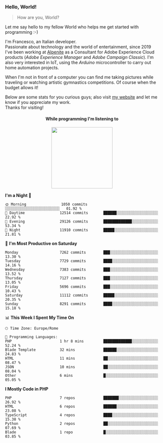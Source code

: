 ### Hello, World!

> How are you, World?

Let me say hello to my fellow World who helps me get started with programming :-)

I'm Francesco, an Italian developer.  
Passionate about technology and the world of entertainment, since 2019 I've been working at [Alpenite](https://www.alpenite.com) as a Consultant for Adobe Experience Cloud products (*Adobe Experience Manager* and *Adobe Campaign Classic*). I'm also very interested in IoT, using the *Arduino* microcontroller to carry out home automation projects.

When I'm not in front of a computer you can find me taking pictures while traveling or watching artistic gymnastics competitions. Of course when the budget allows it!

Below are some stats for you curious guys; also visit [my website](https://www.francescorega.eu) and let me know if you appreciate my work.  
Thanks for visiting!

<div align="center">
  <h4>While programming I'm listening to</h4>
  <a href="https://apps.francescorega.eu/now-playing/11147232609" target="_blank"><img src="https://apps.francescorega.eu/now-playing/11147232609" width="200"></a>
</div>

<!--START_SECTION:waka-->
**I'm a Night 🦉** 

```text
🌞 Morning                1050 commits        ░░░░░░░░░░░░░░░░░░░░░░░░░   01.92 % 
🌆 Daytime                12514 commits       ██████░░░░░░░░░░░░░░░░░░░   22.92 % 
🌃 Evening                29126 commits       █████████████░░░░░░░░░░░░   53.34 % 
🌙 Night                  11910 commits       █████░░░░░░░░░░░░░░░░░░░░   21.81 % 
```
📅 **I'm Most Productive on Saturday** 

```text
Monday                   7262 commits        ███░░░░░░░░░░░░░░░░░░░░░░   13.30 % 
Tuesday                  7729 commits        ████░░░░░░░░░░░░░░░░░░░░░   14.16 % 
Wednesday                7383 commits        ███░░░░░░░░░░░░░░░░░░░░░░   13.52 % 
Thursday                 7127 commits        ███░░░░░░░░░░░░░░░░░░░░░░   13.05 % 
Friday                   5696 commits        ███░░░░░░░░░░░░░░░░░░░░░░   10.43 % 
Saturday                 11112 commits       █████░░░░░░░░░░░░░░░░░░░░   20.35 % 
Sunday                   8291 commits        ████░░░░░░░░░░░░░░░░░░░░░   15.18 % 
```


📊 **This Week I Spent My Time On** 

```text
🕑︎ Time Zone: Europe/Rome

💬 Programming Languages: 
PHP                      1 hr 8 mins         █████████████░░░░░░░░░░░░   52.24 % 
Blade Template           32 mins             ██████░░░░░░░░░░░░░░░░░░░   24.83 % 
HTML                     11 mins             ██░░░░░░░░░░░░░░░░░░░░░░░   08.47 % 
JSON                     10 mins             ██░░░░░░░░░░░░░░░░░░░░░░░   08.04 % 
Other                    6 mins              █░░░░░░░░░░░░░░░░░░░░░░░░   05.05 % 
```

**I Mostly Code in PHP** 

```text
PHP                      7 repos             ███████░░░░░░░░░░░░░░░░░░   26.92 % 
HTML                     6 repos             ██████░░░░░░░░░░░░░░░░░░░   23.08 % 
TypeScript               4 repos             ████░░░░░░░░░░░░░░░░░░░░░   15.38 % 
Python                   2 repos             ██░░░░░░░░░░░░░░░░░░░░░░░   07.69 % 
Blade                    1 repo              █░░░░░░░░░░░░░░░░░░░░░░░░   03.85 % 
```




<!--END_SECTION:waka-->
